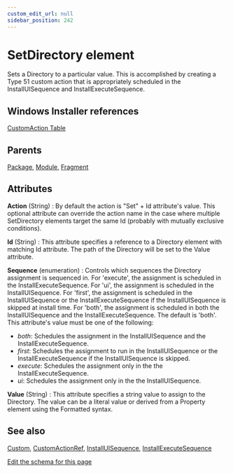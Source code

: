 ```yaml
---
custom_edit_url: null
sidebar_position: 242
---
```

# SetDirectory element
Sets a Directory to a particular value. This is accomplished by creating a Type 51 custom action that is appropriately scheduled in the InstallUISequence and InstallExecuteSequence.

## Windows Installer references
[CustomAction Table](https://docs.microsoft.com/en-us/windows/win32/msi/customaction-table)

## Parents
[Package](package.md), [Module](module.md), [Fragment](fragment.md)

## Attributes
**Action** (String)
  : By default the action is "Set" + Id attribute's value. This optional attribute can override the action name in the case where multiple SetDirectory elements target the same Id (probably with mutually exclusive conditions).

**Id** (String)
  : This attribute specifies a reference to a Directory element with matching Id attribute. The path of the Directory will be set to the Value attribute.

**Sequence** (enumeration)
  : Controls which sequences the Directory assignment is sequenced in. For 'execute', the assignment is scheduled in the InstallExecuteSequence. For 'ui', the assignment is scheduled in the InstallUISequence. For 'first', the assignment is scheduled in the InstallUISequence or the InstallExecuteSequence if the InstallUISequence is skipped at install time. For 'both', the assignment is scheduled in both the InstallUISequence and the InstallExecuteSequence. The default is 'both'. This attribute's value must be one of the following:
- *both*: Schedules the assignment in the InstallUISequence and the InstallExecuteSequence.
- *first*: Schedules the assignment to run in the InstallUISequence or the InstallExecuteSequence if the InstallUISequence is skipped.
- *execute*: Schedules the assignment only in the the InstallExecuteSequence.
- *ui*: Schedules the assignment only in the the InstallUISequence.

**Value** (String)
  : This attribute specifies a string value to assign to the Directory. The value can be a literal value or derived from a Property element using the Formatted syntax.


## See also
[Custom](custom.md), [CustomActionRef](customactionref.md), [InstallUISequence](installuisequence.md), [InstallExecuteSequence](installexecutesequence.md)

[Edit the schema for this page](https://github.com/wixtoolset/web/blob/master/src/xsd4/wix.xsd)